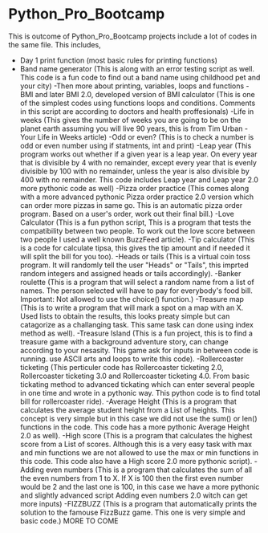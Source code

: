 # Python_Pro_Bootcamp
This is outcome of Python_Pro_Bootcamp projects include a lot of codes in the same file. This includes,
- Day 1 print function (most basic rules for printing functions)
- Band name generator (This is along with an error testing script as well. This code is a fun code to find out a band name using childhood pet and your city)
-Then more about printing, variables, loops and functions
-BMI and later BMI 2.0, developed version of BMI calculator (This is one of the simplest codes using functions loops and conditions. Comments in this script are according to doctors and health proffesionals)
-Life in weeks (This gives the number of weeks you are going to be on the planet earth assuming you will live 90 years, this is from Tim Urban - Your Life in Weeks article)
-Odd or even? (This is to check a number is odd or even number using if statments, int and print)
-Leap year (This program works out whether if a given year is a leap year. On every year that is divisible by 4 with no remainder, except every year that is evenly divisible by 100 with no remainder, unless the year is also divisible by 400 with no remainder. This code includes Leap year and Leap year 2.0 more pythonic code as well)
-Pizza order practice (This comes along with a more advanced pythonic Pizza order practice 2.0 version which can order more pizzas in same go. This is an automatic pizza order program. Based on a user's order, work out their final bill.)
-Love Calculator (This is a fun python script, This is a program that tests the compatibility between two people. To work out the love score between two people I used a well known BuzzFeed article).
-Tip calculator (This is a code for calculate tipsa, this gives the tip amount and if needed it will split the bill for you too).
-Heads or tails (This is a virtual coin toss program. It will randomly tell the user "Heads" or "Tails", this imprted random integers and assigned heads or tails accordingly).
-Banker roulette (This is a program that will select a random name from a list of names. The person selected will have to pay for everybody's food bill. Important: Not allowed to use the choice() function.)
-Treasure map (This is to write a program that will mark a spot on a map with an X. Used lists to obtain the results, this looks preaty simple but can catagorize as a challanging task. This same task can done using index method as well).
-Treasure Island (This is a fun project, this is to find a treasure game with a background adventure story, can change according to your nesasity. This game ask for inputs in between code is running. use ASCII arts and loops to write this code).
-Rollercoaster ticketing (This perticuler code has Rollercoaster ticketing 2.0, Rollercoaster ticketing 3.0 and Rollercoaster ticketing 4.0. From basic tickating method to advanced tickating which can enter several people in one time and wrote in a pythonic way. This python code is to find total bill for rollercoaster ride).
-Average Height (This is a program that calculates the average student height from a List of heights. This concept is very simple but in this case we did not use the sum() or len() functions in the code. This code has a more pythonic Average Height 2.0 as well).
-High score (This is a program that calculates the highest score from a List of scores. Although this is a very easy task with max and min functions we are not allowed to use the max or min functions in this code. This code also have a High score 2.0 more pythonic script).
-Adding even numbers (This is a program that calculates the sum of all the even numbers from 1 to X. If X is 100 then the first even number would be 2 and the last one is 100, in this case we have a more pythonic and slightly advanced script Adding even numbers 2.0 witch can get more inputs)
-FIZZBUZZ (This is a program that automatically prints the solution to the famouse FizzBuzz game. This one is very simple and basic code.)
MORE TO COME
